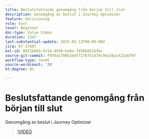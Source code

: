 ```yaml
---
title: Beslutsfattande genomgång från början till slut
description: Genomgång av beslut i Journey Optimizer
feature: Decisioning
role: User
level: Beginner
doc-type: Value Video
duration: 1547
last-substantial-update: 2025-03-13T00:00:00Z
jira: KT-17487
exl-id: 8651b86b-4c54-4549-ba0e-7450b051b3bc
source-git-commit: f970a1780b1bdf717675cd79c98a38ac422a679f
workflow-type: tm+mt
source-wordcount: '20'
ht-degree: 0%

---
```


# Beslutsfattande genomgång från början till slut

Genomgång av beslut i Journey Optimizer

>[!VIDEO](https://video.tv.adobe.com/v/3451100/?learn=on&enablevpops)
